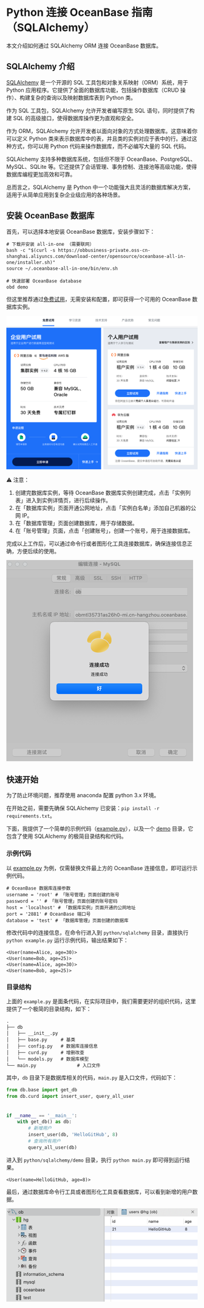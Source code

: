 # Python 连接 OceanBase 指南（SQLAlchemy）

本文介绍如何通过 SQLAlchemy ORM 连接 OceanBase 数据库。

## SQLAlchemy 介绍

[SQLAlchemy](https://www.sqlalchemy.org/) 是一个开源的 SQL 工具包和对象关系映射（ORM）系统，用于 Python 应用程序。它提供了全面的数据库功能，包括操作数据库（CRUD 操作）、构建复杂的查询以及映射数据库表到 Python 类。

作为 SQL 工具包，SQLAlchemy 允许开发者编写原生 SQL 语句，同时提供了构建 SQL 的高级接口，使得数据库操作更为直观和安全。

作为 ORM，SQLAlchemy 允许开发者以面向对象的方式处理数据库。这意味着你可以定义 Python 类来表示数据库中的表，并且类的实例对应于表中的行。通过这种方式，你可以用 Python 代码来操作数据库，而不必编写大量的 SQL 代码。

SQLAlchemy 支持多种数据库系统，包括但不限于 OceanBase、PostgreSQL、MySQL、SQLite 等。它还提供了会话管理、事务控制、连接池等高级功能，使得数据库编程更加高效和可靠。

总而言之，SQLAlchemy 是 Python 中一个功能强大且灵活的数据库解决方案，适用于从简单应用到复杂企业级应用的各种场景。


## 安装 OceanBase 数据库

首先，可以选择本地安装 OceanBase 数据库，安装步骤如下：

```
# 下载并安装 all-in-one （需要联网）
bash -c "$(curl -s https://obbusiness-private.oss-cn-shanghai.aliyuncs.com/download-center/opensource/oceanbase-all-in-one/installer.sh)"
source ~/.oceanbase-all-in-one/bin/env.sh

# 快速部署 OceanBase database
obd demo
```

但这里推荐通过[免费试用](https://www.oceanbase.com/free-trial)，无需安装和配置，即可获得一个可用的 OceanBase 数据库实例。

![](img/1.png)

⚠️ 注意：
1. 创建完数据库实例，等待 OceanBase 数据库实例创建完成，点击「实例列表」进入到实例详情页，进行后续操作。
2. 在「数据库实例」页面开通公网地址，点击「实例白名单」添加自己机器的公网 IP。
3. 在「数据库管理」页面创建数据库，用于存储数据。
4. 在「账号管理」页面，点击「创建账号」，创建一个账号，用于连接数据库。

完成以上工作后，可以通过命令行或者图形化工具连接数据库，确保连接信息正确，方便后续的使用。

![](img/2.png)

## 快速开始

为了防止环境问题，推荐使用 anaconda 配置 python 3.x 环境。

在开始之前，需要先确保 SQLAlchemy 已安装：`pip install -r requirements.txt`。

下面，我提供了一个简单的示例代码（[example.py](example.py)），以及一个 [demo](demo) 目录，它包含了使用 SQLAlchemy 的极简目录结构和代码。

### 示例代码

以 [example.py](example.py) 为例，仅需替换文件最上方的 OceanBase 连接信息，即可运行示例代码。

```
# OceanBase 数据库连接参数
username = 'root' # 「账号管理」页面创建的账号
password = '' # 「账号管理」页面创建的账号密码
host = 'localhost' # 「数据库实例」页面开通的公网地址
port = '2881' # OceanBase 端口号
database = 'test' # 「数据库管理」页面创建的数据库
```

修改代码中的连接信息，在命令行进入到 `python/sqlalchemy` 目录，直接执行 `python example.py` 运行示例代码，输出结果如下：

```
<User(name=Alice, age=30)>
<User(name=Bob, age=25)>
<User(name=Alice, age=30)>
<User(name=Bob, age=25)>
```

### 目录结构

上面的 `example.py` 是面条代码，在实际项目中，我们需要更好的组织代码，这里提供了一个极简的目录结构，如下：

```
.
├── db
│   ├── __init__.py
│   ├── base.py     # 基类
│   ├── config.py   # 数据库连接信息
│   ├── curd.py     # 增删改查
│   └── models.py   # 数据库模型
└── main.py               # 入口文件
```

其中，`db` 目录下是数据库相关的代码，`main.py` 是入口文件，代码如下：

```python
from db.base import get_db
from db.curd import insert_user, query_all_user


if __name__ == '__main__':
    with get_db() as db:
        # 新增用户
        insert_user(db, 'HelloGitHub', 8)
        # 查询所有用户
        query_all_user(db)
```

进入到 `python/sqlalchemy/demo` 目录，执行 `python main.py` 即可得到运行结果。

```
<User(name=HelloGitHub, age=8)>
```

最后，通过数据库命令行工具或者图形化工具查看数据库，可以看到新增的用户数据。

![](img/3.png)
